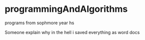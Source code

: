 # programmingAndAlgorithms
programs from sophmore year hs

Someone explain why in the hell i saved everything as word docs
